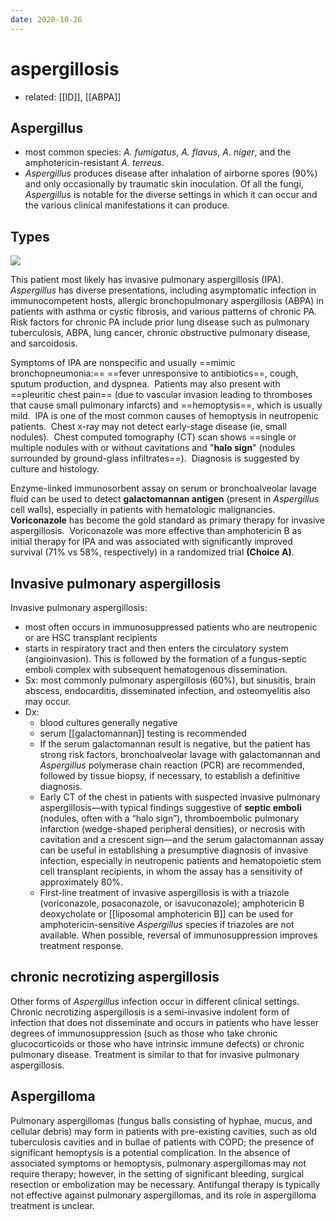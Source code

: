 ```yaml
---
date: 2020-10-26
---
```


# aspergillosis

- related: [[ID]], [[ABPA]]

## Aspergillus

- most common species: _A. fumigatus_, _A. flavus_, _A_. _niger_, and the amphotericin-resistant _A. terreus_.
- _Aspergillus_ produces disease after inhalation of airborne spores (90%) and only occasionally by traumatic skin inoculation. Of all the fungi, _Aspergillus_ is notable for the diverse settings in which it can occur and the various clinical manifestations it can produce.

## Types

![](https://photos.thisispiggy.com/file/wikiFiles/20220813101420.png)

This patient most likely has invasive pulmonary aspergillosis (IPA).  _Aspergillus_ has diverse presentations, including asymptomatic infection in immunocompetent hosts, allergic bronchopulmonary aspergillosis (ABPA) in patients with asthma or cystic fibrosis, and various patterns of chronic PA.  Risk factors for chronic PA include prior lung disease such as pulmonary tuberculosis, ABPA, lung cancer, chronic obstructive pulmonary disease, and sarcoidosis.

Symptoms of IPA are nonspecific and usually ==mimic bronchopneumonia:== ==fever unresponsive to antibiotics==, cough, sputum production, and dyspnea.  Patients may also present with ==pleuritic chest pain== (due to vascular invasion leading to thromboses that cause small pulmonary infarcts) and ==hemoptysis==, which is usually mild.  IPA is one of the most common causes of hemoptysis in neutropenic patients.  Chest x-ray may not detect early-stage disease (ie, small nodules).  Chest computed tomography (CT) scan shows ==single or multiple nodules with or without cavitations and "**halo sign**" (nodules surrounded by ground-glass infiltrates==).  Diagnosis is suggested by culture and histology.

Enzyme-linked immunosorbent assay on serum or bronchoalveolar lavage fluid can be used to detect **galactomannan antigen** (present in _Aspergillus_ cell walls), especially in patients with hematologic malignancies.  **Voriconazole** has become the gold standard as primary therapy for invasive aspergillosis.  Voriconazole was more effective than amphotericin B as initial therapy for IPA and was associated with significantly improved survival (71% vs 58%, respectively) in a randomized trial **(Choice A)**.

## Invasive pulmonary aspergillosis

<!-- invasive aspergillosis population, pathogenesis, sx, dx, rx -->

Invasive pulmonary aspergillosis:

- most often occurs in immunosuppressed patients who are neutropenic or are HSC transplant recipients
- starts in respiratory tract and then enters the circulatory system (angioinvasion). This is followed by the formation of a fungus-septic emboli complex with subsequent hematogenous dissemination.
- Sx: most commonly pulmonary aspergillosis (60%), but sinusitis, brain abscess, endocarditis, disseminated infection, and osteomyelitis also may occur.
- Dx:
	- blood cultures generally negative
	- serum [[galactomannan]] testing is recommended
	- If the serum galactomannan result is negative, but the patient has strong risk factors, bronchoalveolar lavage with galactomannan and _Aspergillus_ polymerase chain reaction (PCR) are recommended, followed by tissue biopsy, if necessary, to establish a definitive diagnosis.
	- Early CT of the chest in patients with suspected invasive pulmonary aspergillosis—with typical findings suggestive of **septic emboli** (nodules, often with a “halo sign”), thromboembolic pulmonary infarction (wedge-shaped peripheral densities), or necrosis with cavitation and a crescent sign—and the serum galactomannan assay can be useful in establishing a presumptive diagnosis of invasive infection, especially in neutropenic patients and hematopoietic stem cell transplant recipients, in whom the assay has a sensitivity of approximately 80%.
	- First-line treatment of invasive aspergillosis is with a triazole (voriconazole, posaconazole, or isavuconazole); amphotericin B deoxycholate or [[liposomal amphotericin B]] can be used for amphotericin-sensitive _Aspergillus_ species if triazoles are not available. When possible, reversal of immunosuppression improves treatment response.

## chronic necrotizing aspergillosis

<!-- ignore -->

Other forms of _Aspergillus_ infection occur in different clinical settings. Chronic necrotizing aspergillosis is a semi-invasive indolent form of infection that does not disseminate and occurs in patients who have lesser degrees of immunosuppression (such as those who take chronic glucocorticoids or those who have intrinsic immune defects) or chronic pulmonary disease. Treatment is similar to that for invasive pulmonary aspergillosis.

## Aspergilloma

Pulmonary aspergillomas (fungus balls consisting of hyphae, mucus, and cellular debris) may form in patients with pre-existing cavities, such as old tuberculosis cavities and in bullae of patients with COPD; the presence of significant hemoptysis is a potential complication. In the absence of associated symptoms or hemoptysis, pulmonary aspergillomas may not require therapy; however, in the setting of significant bleeding, surgical resection or embolization may be necessary. Antifungal therapy is typically not effective against pulmonary aspergillomas, and its role in aspergilloma treatment is unclear.
